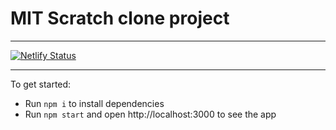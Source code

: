 # MIT Scratch clone project

---

[![Netlify Status](https://api.netlify.com/api/v1/badges/5430fbcd-c495-492c-a733-dbf0e4525514/deploy-status)](https://app.netlify.com/sites/sujay-scratch-mit/deploys)

---

To get started:

- Run `npm i` to install dependencies
- Run `npm start` and open http://localhost:3000 to see the app
